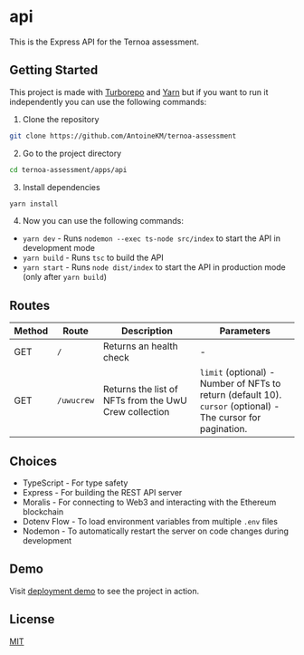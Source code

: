 # api

This is the Express API for the Ternoa assessment.

## Getting Started

This project is made with [Turborepo](https://turbo.build/repo) and [Yarn](https://yarnpkg.com/) but if you want to run it independently you can use the following commands:

1. Clone the repository

```bash
git clone https://github.com/AntoineKM/ternoa-assessment
```

2. Go to the project directory

```bash
cd ternoa-assessment/apps/api
```

3. Install dependencies

```bash
yarn install
```

4. Now you can use the following commands:

- `yarn dev` - Runs `nodemon --exec ts-node src/index` to start the API in development mode
- `yarn build` - Runs `tsc` to build the API
- `yarn start` - Runs `node dist/index` to start the API in production mode (only after `yarn build`)

## Routes

| Method | Route | Description | Parameters |
| --- | --- | --- | --- |
| GET | `/` | Returns an health check | - |
| GET | `/uwucrew` | Returns the list of NFTs from the UwU Crew collection | `limit` (optional) - Number of NFTs to return (default 10).<br>`cursor` (optional) - The cursor for pagination. |

## Choices

- TypeScript - For type safety
- Express - For building the REST API server
- Moralis - For connecting to Web3 and interacting with the Ethereum blockchain
- Dotenv Flow - To load environment variables from multiple `.env` files
- Nodemon - To automatically restart the server on code changes during development

## Demo

Visit [deployment demo](https://api-nft.hop.sh) to see the project in action.

## License
[MIT](LICENSE)
